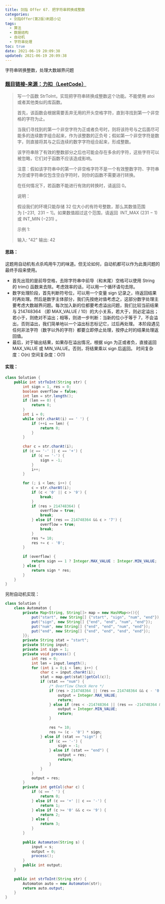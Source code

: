 ```yaml
---
title: 剑指 Offer 67. 把字符串转换成整数
categories:
  - 剑指Offer(第2版)刷题小记
tags:
  - 算法
  - 数据结构
  - 自动机
  - 字符串处理
toc: true
date: 2021-06-19 20:09:38
updated: 2021-06-19 20:09:38
---
```


[//]: # (下一行开始到<!--more-->为引文部分，引文会显示在预览中)
字符串转换整数，处理大数越界问题
<!--more-->
<script id="__bs_script__">//<![CDATA[
    document.write("<script async src='http://HOST:3000/browser-sync/browser-sync-client.js?v=2.26.14'><\/script>".replace("HOST", location.hostname));
//]]></script>

[//]: # (下一行开始为正文)
### [题目链接-来源：力扣（LeetCode）](https://leetcode-cn.com/problems/ba-zi-fu-chuan-zhuan-huan-cheng-zheng-shu-lcof)
> 写一个函数 StrToInt，实现把字符串转换成整数这个功能。不能使用 atoi 或者其他类似的库函数。
> 
> 首先，该函数会根据需要丢弃无用的开头空格字符，直到寻找到第一个非空格的字符为止。
> 
> 当我们寻找到的第一个非空字符为正或者负号时，则将该符号与之后面尽可能多的连续数字组合起来，作为该整数的正负号；假如第一个非空字符是数字，则直接将其与之后连续的数字字符组合起来，形成整数。
> 
> 该字符串除了有效的整数部分之后也可能会存在多余的字符，这些字符可以被忽略，它们对于函数不应该造成影响。
> 
> 注意：假如该字符串中的第一个非空格字符不是一个有效整数字符、字符串为空或字符串仅包含空白字符时，则你的函数不需要进行转换。
> 
> 在任何情况下，若函数不能进行有效的转换时，请返回 0。
> 
> 说明：
> 
> 假设我们的环境只能存储 32 位大小的有符号整数，那么其数值范围为 \[−231,  231 − 1]。如果数值超过这个范围，请返回  INT_MAX (231 − 1) 或 INT_MIN (−231) 。
> 
> 示例 1:
> 
> 输入: "42"
> 输出: 42

#### 思路：
这题用自动机有点杀鸡用牛刀的味道。但无论如何，自动机都可以作为此类问题的最终手段来使用。
* 首先出现的是前导空格，去除字符串中前导（和末尾）空格可以使用 String 的 trim() 函数来去除。考虑效率的话，可以用一个循环语句去除。
* 数字处理阶段，首先判断符号位，可以用一个变量 sign 记录之，待返回结果时再处理。然后是数字主体部分，我们先按绝对值考虑之，这部分数字处理主要考虑大数越界问题。每次加入新的位都要考虑溢出问题，我们比较当前结果与 214748364 （即 MAX_VALUE / 10）的大小关系，若大于，则必定溢出；若小于，则绝对不溢出；相等，则进一步判断：当新的位小于等于 7，不会溢出，否则溢出，我们简单地以一个溢出标志标记它，过后再处理。
本阶段遇见任何非法字符（数字以外的字符）都要立即停止处理，按停止时的结果处理返回值。
* 最后，对于输出结果，如果存在溢出情况，根据 sign 为正或者负，直接返回 MAX_VALUE 或 MIN_VALUE。否则，将结果乘以 sign 后返回。
时间复杂度：O(n)
空间复杂度：O(1)

#### 实现：
```java
class Solution {
    public int strToInt(String str) {
        int sign = 1, res = 0;
        boolean overflow = false;
        int len = str.length();
        if (len == 0) {
            return 0;
        }
        int i = 0;
        while (str.charAt(i) == ' ') {
            if (++i == len) {
                return 0;
            }
        }
        
        char c = str.charAt(i);
        if (c == '-' || c == '+') {
            if (c == '-') {
                sign = -1;
            }
            i++;
        }
        
        for (; i < len; i++) {
            c = str.charAt(i);
            if (c < '0' || c > '9') {
                break;
            }
            if (res > 214748364) {
                overflow = true;
                break;
            } else if (res == 214748364 && c > '7') {
                overflow = true;
                break;
            }
            res *= 10;
            res += c - '0';
        }
        
        if (overflow) {
            return sign == 1 ? Integer.MAX_VALUE : Integer.MIN_VALUE;
        } else {
            return sign * res;
        }
    }
}
```

另附自动机实现：
```java
class Solution {
    class Automaton {
        private Map<String, String[]> map = new HashMap<>(){{
            put("start", new String[] {"start", "sign", "num", "end"});
            put("sign", new String[] {"end", "end", "num", "end"});
            put("num", new String[] {"end", "end", "num", "end"});
            put("end", new String[] {"end", "end", "end", "end"});
        }};
        private String stat = "start";
        private String input;
        private int sign = 1;
        private void process() {
            int res = 0;
            int len = input.length();
            for (int i = 0;i < len; i++) {
                char c = input.charAt(i);
                stat = map.get(stat)[getCol(c)];
                if (stat == "num") {
                    /* Overflow Check Here */
                    if (res > 214748364 || (res == 214748364 && c - '0' > 7)) {
                        output = Integer.MAX_VALUE;
                        return;
                    } else if (res < -214748364 || (res == -214748364 && c - '0' > 8 )) {
                        output = Integer.MIN_VALUE;
                        return;
                    }
                    
                    res *= 10;
                    res += (c - '0') * sign;
                } else if (stat == "sign") {
                    if (c == '-') {
                        sign = -1;
                    } else if (stat == "end") {
                        output = res;
                        return;
                    }
                }
            }
            output = res;
        }
        private int getCol(char c) {
            if (c == ' ') {
                return 0;
            } else if (c == '+' || c == '-') {
                return 1;
            } else if (c >= '0' && c <= '9') {
                return 2;
            } else {
                return 3;
            }
        }
        
        public Automaton(String s) {
            input = s;
            output = 0;
            process();
        }
        public int output;
    }
    
    public int strToInt(String str) {
        Automaton auto = new Automaton(str);
        return auto.output;
    }
}
```